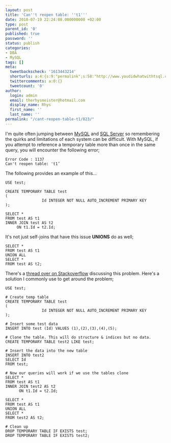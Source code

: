 ```yaml
---
layout: post
title: 'Can''t reopen table: ''t1'''
date: 2010-07-19 22:24:08.000000000 +02:00
type: post
parent_id: '0'
published: true
password: ''
status: publish
categories:
- DBA
- MySQL
tags: []
meta:
  tweetbackscheck: '1613443214'
  shorturls: a:4:{s:9:"permalink";s:58:"http://www.youdidwhatwithtsql.com/cant-reopen-table-t1/823";s:7:"tinyurl";s:26:"http://tinyurl.com/246rx4n";s:4:"isgd";s:18:"http://is.gd/dyxCm";s:5:"bitly";s:20:"http://bit.ly/daLy6b";}
  twittercomments: a:0:{}
  tweetcount: '0'
author:
  login: admin
  email: therhysmeister@hotmail.com
  display_name: Rhys
  first_name: ''
  last_name: ''
permalink: "/cant-reopen-table-t1/823/"
---
```

I'm quite often jumping between [MySQL](http://www.mysql.com) and [SQL Server](http://www.microsoft.com/en/gb/sqlserver/default.aspx) so remembering the quirks and limitations of each system can be difficult. With MySQL, if you attempt to reference a temporary table more than once in the same query, you will encounter the following error;

```
Error Code : 1137
Can't reopen table: 't1’
```

The following provides an example of this...

```
USE test;

CREATE TEMPORARY TABLE test
(
                Id INTEGER NOT NULL AUTO_INCREMENT PRIMARY KEY
);

SELECT *
FROM test AS t1
INNER JOIN test AS t2
     ON t1.Id = t2.Id;
```

It's not just self-joins that have this issue **UNIONS** do as well;

```
SELECT *
FROM test AS t1
UNION ALL
SELECT *
FROM test AS t2;
```

There's a [thread over on Stackoverflow](http://stackoverflow.com/questions/343402/getting-around-mysql-cant-reopen-table-error) discussing this problem. Here's a solution I commonly use to get around the problem;

```
USE test;

# Create temp table
CREATE TEMPORARY TABLE test
(
                Id INTEGER NOT NULL AUTO_INCREMENT PRIMARY KEY
);

# Insert some test data
INSERT INTO test (Id) VALUES (1),(2),(3),(4),(5);

# Clone the table. This will do structure & indices but no data.
CREATE TEMPORARY TABLE test2 LIKE test;

# Insert the data into the new table
INSERT INTO test2
SELECT Id
FROM test;

# Now our queries will work if we use the tables clone
SELECT *
FROM test AS t1
INNER JOIN test2 AS t2
      ON t1.Id = t2.Id;

SELECT *
FROM test AS t1
UNION ALL
SELECT *
FROM test2 AS t2;

# Clean up
DROP TEMPORARY TABLE IF EXISTS test;
DROP TEMPORARY TABLE IF EXISTS test2;
```
